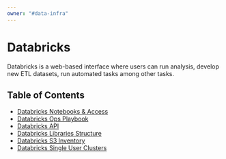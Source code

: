 ```yaml
---
owner: "#data-infra"
---
```


<!-- markdownlint-disable-file -->

# Databricks

Databricks is a web-based interface where users can run analysis, develop new ETL datasets, run automated tasks among other tasks.

## Table of Contents 

- [Databricks Notebooks & Access](https://wiki.nubank.com.br/index.php/Databricks_Notebook)
- [Databricks Ops Playbook](playbook.md)
- [Databricks API](api.md)
- [Databricks Libraries Structure](libraries.md)
- [Databricks S3 Inventory](s3_inventory.md)
- [Databricks Single User Clusters](single_user_clusters/README.md)
